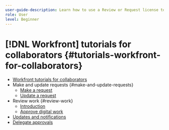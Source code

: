 ```yaml
---
user-guide-description: Learn how to use a Review or Request license to request, review, and collaborate on tasks, documents, and proofs in Workfront.
role: User
level: Beginner
---
```


# [!DNL Workfront] tutorials for collaborators {#tutorials-workfront-for-collaborators}

+ [Workfront tutorials for collaborators](home.md) 
+ Make and update requests {#make-and-update-requests} 
  + [Make a request](/help/collaborator-fundamentals-program/make-a-request.md) 
  + [Update a request](/help/collaborator-fundamentals-program/update-a-request.md) 
+ Review work {#review-work} 
  + [Introduction](/help/collaborator-fundamentals-program/introduction-to-workfront-for-reviewers.md) 
  + [Approve digital work](/help/collaborator-fundamentals-program/review-and-approve-digital-work.md) 
+ [Updates and notifications](/help/collaborator-fundamentals-program/updates-and-notifications.md)
+ [Delegate approvals](/help/collaborator-fundamentals-program/delegate-approvals.md) 
